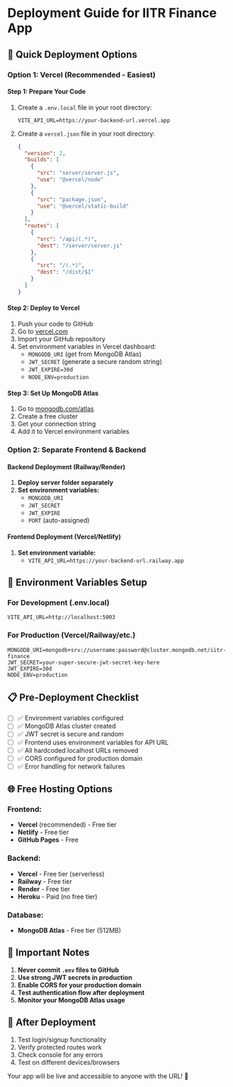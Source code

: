 # Deployment Guide for IITR Finance App

## 🚀 **Quick Deployment Options**

### **Option 1: Vercel (Recommended - Easiest)**

#### **Step 1: Prepare Your Code**
1. Create a `.env.local` file in your root directory:
   ```
   VITE_API_URL=https://your-backend-url.vercel.app
   ```

2. Create a `vercel.json` file in your root directory:
   ```json
   {
     "version": 2,
     "builds": [
       {
         "src": "server/server.js",
         "use": "@vercel/node"
       },
       {
         "src": "package.json",
         "use": "@vercel/static-build"
       }
     ],
     "routes": [
       {
         "src": "/api/(.*)",
         "dest": "/server/server.js"
       },
       {
         "src": "/(.*)",
         "dest": "/dist/$1"
       }
     ]
   }
   ```

#### **Step 2: Deploy to Vercel**
1. Push your code to GitHub
2. Go to [vercel.com](https://vercel.com)
3. Import your GitHub repository
4. Set environment variables in Vercel dashboard:
   - `MONGODB_URI` (get from MongoDB Atlas)
   - `JWT_SECRET` (generate a secure random string)
   - `JWT_EXPIRE=30d`
   - `NODE_ENV=production`

#### **Step 3: Set Up MongoDB Atlas**
1. Go to [mongodb.com/atlas](https://mongodb.com/atlas)
2. Create a free cluster
3. Get your connection string
4. Add it to Vercel environment variables

### **Option 2: Separate Frontend & Backend**

#### **Backend Deployment (Railway/Render)**
1. **Deploy server folder separately**
2. **Set environment variables:**
   - `MONGODB_URI`
   - `JWT_SECRET`
   - `JWT_EXPIRE`
   - `PORT` (auto-assigned)

#### **Frontend Deployment (Vercel/Netlify)**
1. **Set environment variable:**
   - `VITE_API_URL=https://your-backend-url.railway.app`

## 🔧 **Environment Variables Setup**

### **For Development (.env.local)**
```
VITE_API_URL=http://localhost:5003
```

### **For Production (Vercel/Railway/etc.)**
```
MONGODB_URI=mongodb+srv://username:password@cluster.mongodb.net/iitr-finance
JWT_SECRET=your-super-secure-jwt-secret-key-here
JWT_EXPIRE=30d
NODE_ENV=production
```

## 📋 **Pre-Deployment Checklist**

- [ ] ✅ Environment variables configured
- [ ] ✅ MongoDB Atlas cluster created
- [ ] ✅ JWT secret is secure and random
- [ ] ✅ Frontend uses environment variables for API URL
- [ ] ✅ All hardcoded localhost URLs removed
- [ ] ✅ CORS configured for production domain
- [ ] ✅ Error handling for network failures

## 🌐 **Free Hosting Options**

### **Frontend:**
- **Vercel** (recommended) - Free tier
- **Netlify** - Free tier
- **GitHub Pages** - Free

### **Backend:**
- **Vercel** - Free tier (serverless)
- **Railway** - Free tier
- **Render** - Free tier
- **Heroku** - Paid (no free tier)

### **Database:**
- **MongoDB Atlas** - Free tier (512MB)

## 🚨 **Important Notes**

1. **Never commit `.env` files to GitHub**
2. **Use strong JWT secrets in production**
3. **Enable CORS for your production domain**
4. **Test authentication flow after deployment**
5. **Monitor your MongoDB Atlas usage**

## 🔗 **After Deployment**

1. Test login/signup functionality
2. Verify protected routes work
3. Check console for any errors
4. Test on different devices/browsers

Your app will be live and accessible to anyone with the URL! 🎉
